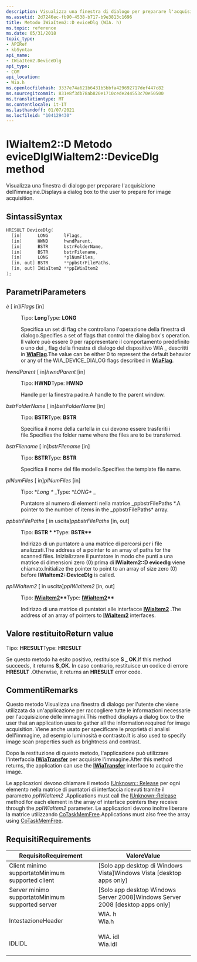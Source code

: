 ```yaml
---
description: Visualizza una finestra di dialogo per preparare l'acquisizione dell'immagine.
ms.assetid: 2d7246ec-fb90-4538-b717-b9e3813c1696
title: Metodo IWiaItem2::D eviceDlg (WIA. h)
ms.topic: reference
ms.date: 05/31/2018
topic_type:
- APIRef
- kbSyntax
api_name:
- IWiaItem2.DeviceDlg
api_type:
- COM
api_location:
- Wia.h
ms.openlocfilehash: 3337e74a621b6431b5bbfa429692717def447c82
ms.sourcegitcommit: 831e8f3db78ab820e1710cede244553c70e50500
ms.translationtype: MT
ms.contentlocale: it-IT
ms.lasthandoff: 01/07/2021
ms.locfileid: "104129430"
---
```

# <a name="iwiaitem2devicedlg-method"></a><span data-ttu-id="50e59-103">IWiaItem2::D Metodo eviceDlg</span><span class="sxs-lookup"><span data-stu-id="50e59-103">IWiaItem2::DeviceDlg method</span></span>

<span data-ttu-id="50e59-104">Visualizza una finestra di dialogo per preparare l'acquisizione dell'immagine.</span><span class="sxs-lookup"><span data-stu-id="50e59-104">Displays a dialog box to the user to prepare for image acquisition.</span></span>

## <a name="syntax"></a><span data-ttu-id="50e59-105">Sintassi</span><span class="sxs-lookup"><span data-stu-id="50e59-105">Syntax</span></span>


```C++
HRESULT DeviceDlg(
  [in]      LONG      lFlags,
  [in]      HWND      hwndParent,
  [in]      BSTR      bstrFolderName,
  [in]      BSTR      bstrFilename,
  [in]      LONG      *plNumFiles,
  [in, out] BSTR      **ppbstrFilePaths,
  [in, out] IWiaItem2 **ppIWiaItem2
);
```



## <a name="parameters"></a><span data-ttu-id="50e59-106">Parametri</span><span class="sxs-lookup"><span data-stu-id="50e59-106">Parameters</span></span>

<dl> <dt>

<span data-ttu-id="50e59-107">*è* \[ in\]</span><span class="sxs-lookup"><span data-stu-id="50e59-107">*lFlags* \[in\]</span></span>
</dt> <dd>

<span data-ttu-id="50e59-108">Tipo: **Long**</span><span class="sxs-lookup"><span data-stu-id="50e59-108">Type: **LONG**</span></span>

<span data-ttu-id="50e59-109">Specifica un set di flag che controllano l'operazione della finestra di dialogo.</span><span class="sxs-lookup"><span data-stu-id="50e59-109">Specifies a set of flags that control the dialog box's operation.</span></span> <span data-ttu-id="50e59-110">Il valore può essere 0 per rappresentare il comportamento predefinito o uno dei \_ flag della finestra di dialogo del dispositivo WIA \_ descritti in [**WiaFlag**](-wia-wiaflag.md).</span><span class="sxs-lookup"><span data-stu-id="50e59-110">The value can be either 0 to represent the default behavior or any of the WIA\_DEVICE\_DIALOG flags described in [**WiaFlag**](-wia-wiaflag.md).</span></span>

</dd> <dt>

<span data-ttu-id="50e59-111">*hwndParent* \[ in\]</span><span class="sxs-lookup"><span data-stu-id="50e59-111">*hwndParent* \[in\]</span></span>
</dt> <dd>

<span data-ttu-id="50e59-112">Tipo: **HWND**</span><span class="sxs-lookup"><span data-stu-id="50e59-112">Type: **HWND**</span></span>

<span data-ttu-id="50e59-113">Handle per la finestra padre.</span><span class="sxs-lookup"><span data-stu-id="50e59-113">A handle to the parent window.</span></span>

</dd> <dt>

<span data-ttu-id="50e59-114">*bstrFolderName* \[ in\]</span><span class="sxs-lookup"><span data-stu-id="50e59-114">*bstrFolderName* \[in\]</span></span>
</dt> <dd>

<span data-ttu-id="50e59-115">Tipo: **BSTR**</span><span class="sxs-lookup"><span data-stu-id="50e59-115">Type: **BSTR**</span></span>

<span data-ttu-id="50e59-116">Specifica il nome della cartella in cui devono essere trasferiti i file.</span><span class="sxs-lookup"><span data-stu-id="50e59-116">Specifies the folder name where the files are to be transferred.</span></span>

</dd> <dt>

<span data-ttu-id="50e59-117">*bstrFilename* \[ in\]</span><span class="sxs-lookup"><span data-stu-id="50e59-117">*bstrFilename* \[in\]</span></span>
</dt> <dd>

<span data-ttu-id="50e59-118">Tipo: **BSTR**</span><span class="sxs-lookup"><span data-stu-id="50e59-118">Type: **BSTR**</span></span>

<span data-ttu-id="50e59-119">Specifica il nome del file modello.</span><span class="sxs-lookup"><span data-stu-id="50e59-119">Specifies the template file name.</span></span>

</dd> <dt>

<span data-ttu-id="50e59-120">*plNumFiles* \[ in\]</span><span class="sxs-lookup"><span data-stu-id="50e59-120">*plNumFiles* \[in\]</span></span>
</dt> <dd>

<span data-ttu-id="50e59-121">Tipo: \**Long \** _</span><span class="sxs-lookup"><span data-stu-id="50e59-121">Type: \**LONG\** _</span></span>

<span data-ttu-id="50e59-122">Puntatore al numero di elementi nella matrice _ppbstrFilePaths \*.</span><span class="sxs-lookup"><span data-stu-id="50e59-122">A pointer to the number of items in the _ppbstrFilePaths\* array.</span></span>

</dd> <dt>

<span data-ttu-id="50e59-123">*ppbstrFilePaths* \[ in uscita\]</span><span class="sxs-lookup"><span data-stu-id="50e59-123">*ppbstrFilePaths* \[in, out\]</span></span>
</dt> <dd>

<span data-ttu-id="50e59-124">Tipo: **BSTR \* \***</span><span class="sxs-lookup"><span data-stu-id="50e59-124">Type: **BSTR\*\***</span></span>

<span data-ttu-id="50e59-125">Indirizzo di un puntatore a una matrice di percorsi per i file analizzati.</span><span class="sxs-lookup"><span data-stu-id="50e59-125">The address of a pointer to an array of paths for the scanned files.</span></span> <span data-ttu-id="50e59-126">Inizializzare il puntatore in modo che punti a una matrice di dimensioni zero (0) prima di **IWiaItem2::D evicedlg** viene chiamato.</span><span class="sxs-lookup"><span data-stu-id="50e59-126">Initialize the pointer to point to an array of size zero (0) before **IWiaItem2::DeviceDlg** is called.</span></span>

</dd> <dt>

<span data-ttu-id="50e59-127">*ppIWiaItem2* \[ in uscita\]</span><span class="sxs-lookup"><span data-stu-id="50e59-127">*ppIWiaItem2* \[in, out\]</span></span>
</dt> <dd>

<span data-ttu-id="50e59-128">Tipo: **[ **IWiaItem2**](-wia-iwiaitem2.md)\*\***</span><span class="sxs-lookup"><span data-stu-id="50e59-128">Type: **[**IWiaItem2**](-wia-iwiaitem2.md)\*\***</span></span>

<span data-ttu-id="50e59-129">Indirizzo di una matrice di puntatori alle interfacce [**IWiaItem2**](-wia-iwiaitem2.md) .</span><span class="sxs-lookup"><span data-stu-id="50e59-129">The address of an array of pointers to [**IWiaItem2**](-wia-iwiaitem2.md) interfaces.</span></span>

</dd> </dl>

## <a name="return-value"></a><span data-ttu-id="50e59-130">Valore restituito</span><span class="sxs-lookup"><span data-stu-id="50e59-130">Return value</span></span>

<span data-ttu-id="50e59-131">Tipo: **HRESULT**</span><span class="sxs-lookup"><span data-stu-id="50e59-131">Type: **HRESULT**</span></span>

<span data-ttu-id="50e59-132">Se questo metodo ha esito positivo, restituisce **S \_ OK**.</span><span class="sxs-lookup"><span data-stu-id="50e59-132">If this method succeeds, it returns **S\_OK**.</span></span> <span data-ttu-id="50e59-133">In caso contrario, restituisce un codice di errore **HRESULT** .</span><span class="sxs-lookup"><span data-stu-id="50e59-133">Otherwise, it returns an **HRESULT** error code.</span></span>

## <a name="remarks"></a><span data-ttu-id="50e59-134">Commenti</span><span class="sxs-lookup"><span data-stu-id="50e59-134">Remarks</span></span>

<span data-ttu-id="50e59-135">Questo metodo Visualizza una finestra di dialogo per l'utente che viene utilizzata da un'applicazione per raccogliere tutte le informazioni necessarie per l'acquisizione delle immagini.</span><span class="sxs-lookup"><span data-stu-id="50e59-135">This method displays a dialog box to the user that an application uses to gather all the information required for image acquisition.</span></span> <span data-ttu-id="50e59-136">Viene anche usato per specificare le proprietà di analisi dell'immagine, ad esempio luminosità e contrasto.</span><span class="sxs-lookup"><span data-stu-id="50e59-136">It is also used to specify image scan properties such as brightness and contrast.</span></span>

<span data-ttu-id="50e59-137">Dopo la restituzione di questo metodo, l'applicazione può utilizzare l'interfaccia [**IWiaTransfer**](-wia-iwiatransfer.md) per acquisire l'immagine.</span><span class="sxs-lookup"><span data-stu-id="50e59-137">After this method returns, the application can use the [**IWiaTransfer**](-wia-iwiatransfer.md) interface to acquire the image.</span></span>

<span data-ttu-id="50e59-138">Le applicazioni devono chiamare il metodo [IUnknown:: Release](/windows/win32/api/unknwn/nf-unknwn-iunknown-release) per ogni elemento nella matrice di puntatori di interfaccia ricevuti tramite il parametro *ppIWiaItem2* .</span><span class="sxs-lookup"><span data-stu-id="50e59-138">Applications must call the [IUnknown::Release](/windows/win32/api/unknwn/nf-unknwn-iunknown-release) method for each element in the array of interface pointers they receive through the *ppIWiaItem2* parameter.</span></span> <span data-ttu-id="50e59-139">Le applicazioni devono inoltre liberare la matrice utilizzando [CoTaskMemFree](/windows/win32/api/combaseapi/nf-combaseapi-cotaskmemfree).</span><span class="sxs-lookup"><span data-stu-id="50e59-139">Applications must also free the array using [CoTaskMemFree](/windows/win32/api/combaseapi/nf-combaseapi-cotaskmemfree).</span></span>

## <a name="requirements"></a><span data-ttu-id="50e59-140">Requisiti</span><span class="sxs-lookup"><span data-stu-id="50e59-140">Requirements</span></span>



| <span data-ttu-id="50e59-141">Requisito</span><span class="sxs-lookup"><span data-stu-id="50e59-141">Requirement</span></span> | <span data-ttu-id="50e59-142">Valore</span><span class="sxs-lookup"><span data-stu-id="50e59-142">Value</span></span> |
|-------------------------------------|------------------------------------------------------------------------------------|
| <span data-ttu-id="50e59-143">Client minimo supportato</span><span class="sxs-lookup"><span data-stu-id="50e59-143">Minimum supported client</span></span><br/> | <span data-ttu-id="50e59-144">\[Solo app desktop di Windows Vista\]</span><span class="sxs-lookup"><span data-stu-id="50e59-144">Windows Vista \[desktop apps only\]</span></span><br/>                                     |
| <span data-ttu-id="50e59-145">Server minimo supportato</span><span class="sxs-lookup"><span data-stu-id="50e59-145">Minimum supported server</span></span><br/> | <span data-ttu-id="50e59-146">\[Solo app desktop Windows Server 2008\]</span><span class="sxs-lookup"><span data-stu-id="50e59-146">Windows Server 2008 \[desktop apps only\]</span></span><br/>                               |
| <span data-ttu-id="50e59-147">Intestazione</span><span class="sxs-lookup"><span data-stu-id="50e59-147">Header</span></span><br/>                   | <dl> <span data-ttu-id="50e59-148"><dt>WIA. h</dt></span><span class="sxs-lookup"><span data-stu-id="50e59-148"><dt>Wia.h</dt></span></span> </dl>   |
| <span data-ttu-id="50e59-149">IDL</span><span class="sxs-lookup"><span data-stu-id="50e59-149">IDL</span></span><br/>                      | <dl> <span data-ttu-id="50e59-150"><dt>WIA. idl</dt></span><span class="sxs-lookup"><span data-stu-id="50e59-150"><dt>Wia.idl</dt></span></span> </dl> |



 

 
